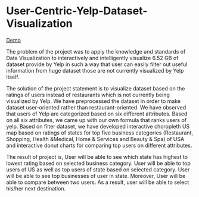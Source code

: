 # User-Centric-Yelp-Dataset-Visualization
<a href="http://yelpdatasetvisualization.000webhostapp.com/" target="_blank">Demo</a>

The problem of the project was to apply the knowledge and standards of Data Visualization to interactively and intelligently visualize 6.52 GB of dataset provide by Yelp in such a way that user can easily filter out useful information from huge dataset those are not currently visualized by Yelp itself.

The solution of the project statement is to visualize dataset based on the ratings of users instead of restaurants which is not currently being visualized by Yelp. We have preprocessed the dataset in order to make dataset user-oriented rather than restaurant-oriented. We have observed that users of Yelp are categorized based on six different attributes. Based on all six attributes, we came up with our own formula that ranks users of yelp. Based on filter dataset, we have developed interactive choropleth US map based on ratings of states for top five business categories (Restaurant, Shopping, Health &Medical, Home & Services and Beauty & Spa) of USA and interactive donut charts for comparing top users on different attributes. 

The result of project is, User will be able to see which state has highest to lowest rating based on selected business category. User will be able to top users of US as well as top users of state based on selected category. User will be able to see top businesses of user in state. Moreover, User will be able to compare between two users. As a result, user will be able to select his/her next destination.
